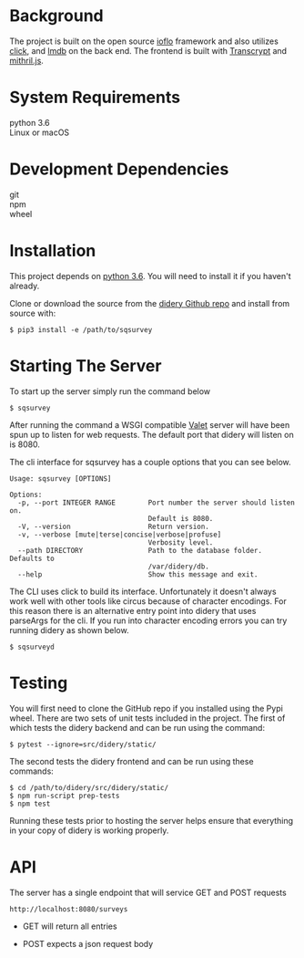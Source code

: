 Background
==========
The project is built on the open source [ioflo](https://github.com/ioflo) framework and also utilizes [click](http://click.pocoo.org/5/), and [lmdb](https://lmdb.readthedocs.io/en/release/) on the back end.  The frontend is built with [Transcrypt](https://www.transcrypt.org/documentation) and [mithril.js](https://mithril.js.org/).

System Requirements
===================
python 3.6  
Linux or macOS  

Development Dependencies
========================
git  
npm  
wheel  

Installation
============

This project depends on [python 3.6](https://www.python.org/downloads/).  You will need to install it if you haven't already.

Clone or download the source from the [didery Github repo](https://github.com/reputage/didery.git) and install from source with:
```
$ pip3 install -e /path/to/sqsurvey
```

Starting The Server
==================
To start up the server simply run the command below

```
$ sqsurvey
```
After running the command a WSGI compatible [Valet](https://github.com/ioflo/ioflo/blob/master/ioflo/aio/http/serving.py) server will have been spun up to listen for web requests.  The default port that didery will listen on is 8080.

The cli interface for sqsurvey has a couple options that you can see below.

```
Usage: sqsurvey [OPTIONS]

Options:
  -p, --port INTEGER RANGE        Port number the server should listen on.
                                  Default is 8080.
  -V, --version                   Return version.
  -v, --verbose [mute|terse|concise|verbose|profuse]
                                  Verbosity level.
  --path DIRECTORY                Path to the database folder. Defaults to
                                  /var/didery/db.
  --help                          Show this message and exit.

```

The CLI uses click to build its interface.  Unfortunately it doesn't always work well with other tools like circus because of character encodings. For this reason there is an alternative entry point into didery that uses parseArgs for the cli.  If you run into character encoding errors you can try running didery as shown below.
```
$ sqsurveyd
```

Testing
=======
You will first need to clone the GitHub repo if you installed using the Pypi wheel. There are two sets of unit tests included in the project. The first of which tests the didery backend and can be run using the command:
```
$ pytest --ignore=src/didery/static/
```
The second tests the didery frontend and can be run using these commands:
```
$ cd /path/to/didery/src/didery/static/
$ npm run-script prep-tests
$ npm test
```
Running these tests prior to hosting the server helps ensure that everything in your copy of didery is working properly.


API
===
The server has a single endpoint that will service GET and POST requests
```
http://localhost:8080/surveys
```

* GET will return all entries

* POST expects a json request body